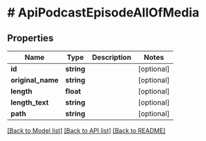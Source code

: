 # # ApiPodcastEpisodeAllOfMedia

## Properties

Name | Type | Description | Notes
------------ | ------------- | ------------- | -------------
**id** | **string** |  | [optional]
**original_name** | **string** |  | [optional]
**length** | **float** |  | [optional]
**length_text** | **string** |  | [optional]
**path** | **string** |  | [optional]

[[Back to Model list]](../../README.md#models) [[Back to API list]](../../README.md#endpoints) [[Back to README]](../../README.md)
